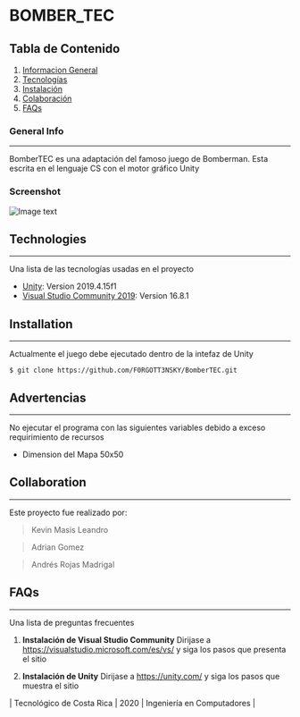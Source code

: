 # BOMBER_TEC

## Tabla de Contenido
1. [Informacion General](#general-info)
2. [Tecnologías](#technologies)
3. [Instalación](#installation)
4. [Colaboración](#collaboration)
5. [FAQs](#faqs)
### General Info
***
BomberTEC es una adaptación del famoso juego de Bomberman. Esta escrita en el lenguaje CS con el motor gráfico Unity
### Screenshot
![Image text](https://github.com/F0RGOTT3NSKY/Proyecto_II_BomberTEC/blob/main/Documents/screenshotMenu.png)
## Technologies
***
Una lista de las tecnologías usadas en el proyecto
* [Unity](https://unity.com/es): Version 2019.4.15f1 
* [Visual Studio Community 2019](https://visualstudio.microsoft.com/es/vs/): Version 16.8.1

## Installation
***
Actualmente el juego debe ejecutado dentro de la intefaz de Unity
```
$ git clone https://github.com/F0RGOTT3NSKY/BomberTEC.git
```
## Advertencias
***
No ejecutar el programa con las siguientes variables debido a exceso requirimiento de recursos
* Dimension del Mapa 50x50

## Collaboration
***
Este proyecto fue realizado por:
> Kevin Masis Leandro

> Adrian Gomez

> Andrés Rojas Madrigal

## FAQs
***
Una lista de preguntas frecuentes
1. **Instalación de Visual Studio Community**
Dirijase a https://visualstudio.microsoft.com/es/vs/ y siga los pasos que presenta el sitio

2. __Instalación de Unity__ 
Dirijase a https://unity.com/ y siga los pasos que muestra el sitio

| Tecnológico de Costa Rica | 2020 | Ingeniería en Computadores |
